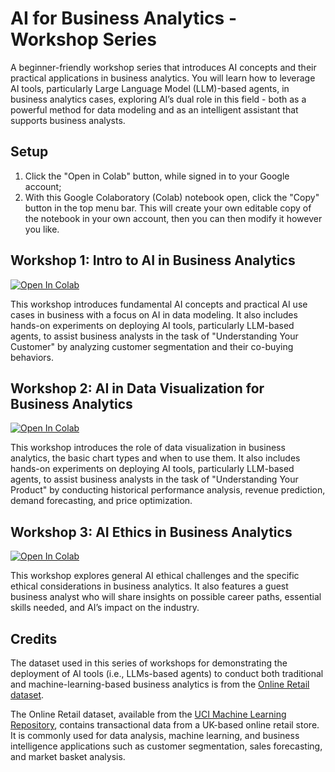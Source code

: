 # AI for Business Analytics - Workshop Series
A beginner-friendly workshop series that introduces AI concepts and their practical applications in business analytics. You will learn how to leverage AI tools, particularly Large Language Model (LLM)-based agents, in business analytics cases, exploring AI’s dual role in this field - both as a powerful method for data modeling and as an intelligent assistant that supports business analysts.

## Setup
1. Click the "Open in Colab" button, while signed in to your Google account;
2. With this Google Colaboratory (Colab) notebook open, click the "Copy" button in the top menu bar. 
This will create your own editable copy of the notebook in your own account, then you can then modify it however you like.

## Workshop 1: Intro to AI in Business Analytics

[![Open In Colab](https://colab.research.google.com/assets/colab-badge.svg)](https://colab.research.google.com/github/mzhuang3/ai-business-analytics-workshops-main/blob/main/workshop-1/intro-to-ai-in-business-analytics.ipynb?outputonly=true)

This workshop introduces fundamental AI concepts and practical AI use cases in business with a focus on AI in data modeling. It also includes hands-on experiments on deploying AI tools, particularly LLM-based agents, to assist business analysts in the task of "Understanding Your Customer" by analyzing customer segmentation and their co-buying behaviors.

## Workshop 2: AI in Data Visualization for Business Analytics

[![Open In Colab](https://colab.research.google.com/assets/colab-badge.svg)](https://colab.research.google.com/github/mzhuang3/ai-business-analytics-workshops-main/blob/main/workshop-2/ai-in-data-visualization-for-business-analytics.ipynb?outputonly=true)

This workshop introduces the role of data visualization in business analytics, the basic chart types and when to use them. It also includes hands-on experiments on deploying AI tools, particularly LLM-based agents, to assist business analysts in the task of "Understanding Your Product" by conducting historical performance analysis, revenue prediction, demand forecasting, and price optimization.


## Workshop 3: AI Ethics in Business Analytics

[![Open In Colab](https://colab.research.google.com/assets/colab-badge.svg)](https://colab.research.google.com/github/mzhuang3/ai-business-analytics-workshops-main/blob/main/workshop-3/ai-ethics-in-business-analytics.ipynb?outputonly=true)

This workshop explores general AI ethical challenges and the specific ethical considerations in business analytics. It also features a guest business analyst who will share insights on possible career paths, essential skills needed, and AI’s impact on the industry.


## Credits

The dataset used in this series of workshops for demonstrating the deployment of AI tools (i.e., LLMs-based agents) to conduct both traditional and machine-learning-based business analytics is from the [Online Retail dataset](https://archive.ics.uci.edu/dataset/352/online+retail). 

The Online Retail dataset, available from the [UCI Machine Learning Repository](https://archive.ics.uci.edu), contains transactional data from a UK-based online retail store. It is commonly used for data analysis, machine learning, and business intelligence applications such as customer segmentation, sales forecasting, and market basket analysis.
